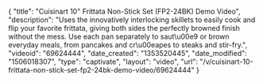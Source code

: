 {
    "title": "Cuisinart 10\" Frittata Non-Stick Set (FP2-24BK) Demo Video",
    "description": "Uses the innovatively interlocking skillets to easily cook and flip your favorite frittata, giving both sides the perfectly browned finish without the mess. Use each pan separately to saut\u00e9 or brown everyday meals, from pancakes and cr\u00eapes to steaks and stir-fry.",
    "videoid": "69624444",
    "date_created": "1353520445",
    "date_modified": "1506018307",
    "type": "captivate",
    "layout": "video",
    "url": "\/v\/cuisinart-10-frittata-non-stick-set-fp2-24bk-demo-video\/69624444"
}